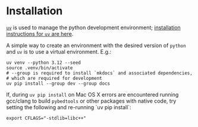 # Installation

[`uv`][uv-link] is used to manage the python development environment; [installation instructions for `uv` are here][uv-install-link].

A simple way to create an environment with the desired version of `python` and `uv` is to use a virtual environment.  E.g.:

```console
uv venv --python 3.12 --seed
source .venv/bin/activate
# --group is required to install `mkdocs` and associated dependencies,
# which are required for development
uv pip install --group dev --group docs
```

[uv-link]:         https://docs.astral.sh/uv/
[uv-install-link]: https://docs.astral.sh/uv/getting-started/installation/

If, during `uv pip install` on Mac OS X errors are
encountered running gcc/clang to build `pybedtools` or other
packages with native code, try setting the following and re-running
\`uv pip install\`:

    export CFLAGS="-stdlib=libc++"
